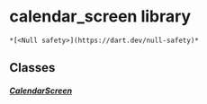 


# calendar_screen library






    *[<Null safety>](https://dart.dev/null-safety)*





## Classes

##### [CalendarScreen](../smeup_screens_test_calendar_screen/CalendarScreen-class.md)



 















